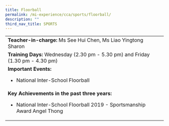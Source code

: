 ```yaml
---
title: Floorball
permalink: /mi-experience/cca/sports/floorball/
description: ""
third_nav_title: SPORTS
---
```


<table border="0" cellspacing="0" cellpadding="0">
<tbody>
<tr>
<td width="616"><strong>Teacher-in-charge:</strong>&nbsp;Ms See Hui Chen, Ms Liao Yingtong Sharon</td>
</tr>
<tr>
<td width="616"><strong>Training Days:</strong>&nbsp;Wednesday (2.30 pm - 5.30 pm) and&nbsp;Friday (1.30 pm - 4.30 pm)</td>
</tr>
<tr>
<td width="616"><strong>Important Events:</strong>
<ul>
<li>National Inter-School Floorball</li>
</ul>
</td>
</tr>
<tr>
<td width="616"><strong>Key Achievements in the past three years:</strong>
<ul>
<li>National Inter-School Floorball 2019 - Sportsmanship Award Angel Thong</li>
</ul>
</td>
</tr>
</tbody>
</table>